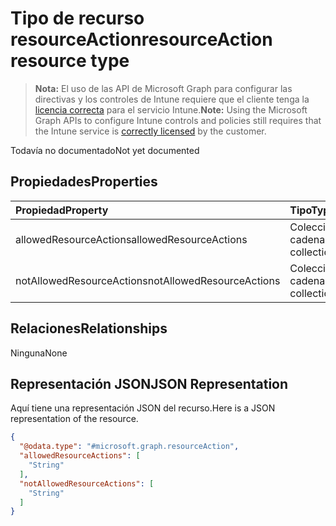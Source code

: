 # <a name="resourceaction-resource-type"></a><span data-ttu-id="bb654-101">Tipo de recurso resourceAction</span><span class="sxs-lookup"><span data-stu-id="bb654-101">resourceAction resource type</span></span>

> <span data-ttu-id="bb654-102">**Nota:** El uso de las API de Microsoft Graph para configurar las directivas y los controles de Intune requiere que el cliente tenga la [licencia correcta](https://go.microsoft.com/fwlink/?linkid=839381) para el servicio Intune.</span><span class="sxs-lookup"><span data-stu-id="bb654-102">**Note:** Using the Microsoft Graph APIs to configure Intune controls and policies still requires that the Intune service is [correctly licensed](https://go.microsoft.com/fwlink/?linkid=839381) by the customer.</span></span>

<span data-ttu-id="bb654-103">Todavía no documentado</span><span class="sxs-lookup"><span data-stu-id="bb654-103">Not yet documented</span></span>
## <a name="properties"></a><span data-ttu-id="bb654-104">Propiedades</span><span class="sxs-lookup"><span data-stu-id="bb654-104">Properties</span></span>
|<span data-ttu-id="bb654-105">Propiedad</span><span class="sxs-lookup"><span data-stu-id="bb654-105">Property</span></span>|<span data-ttu-id="bb654-106">Tipo</span><span class="sxs-lookup"><span data-stu-id="bb654-106">Type</span></span>|<span data-ttu-id="bb654-107">Descripción</span><span class="sxs-lookup"><span data-stu-id="bb654-107">Description</span></span>|
|:---|:---|:---|
|<span data-ttu-id="bb654-108">allowedResourceActions</span><span class="sxs-lookup"><span data-stu-id="bb654-108">allowedResourceActions</span></span>|<span data-ttu-id="bb654-109">Colección de cadenas</span><span class="sxs-lookup"><span data-stu-id="bb654-109">String collection</span></span>|<span data-ttu-id="bb654-110">Acciones permitidas</span><span class="sxs-lookup"><span data-stu-id="bb654-110">Allowed Actions</span></span>|
|<span data-ttu-id="bb654-111">notAllowedResourceActions</span><span class="sxs-lookup"><span data-stu-id="bb654-111">notAllowedResourceActions</span></span>|<span data-ttu-id="bb654-112">Colección de cadenas</span><span class="sxs-lookup"><span data-stu-id="bb654-112">String collection</span></span>|<span data-ttu-id="bb654-113">Acciones no permitidas</span><span class="sxs-lookup"><span data-stu-id="bb654-113">Not Allowed Actions</span></span>|

## <a name="relationships"></a><span data-ttu-id="bb654-114">Relaciones</span><span class="sxs-lookup"><span data-stu-id="bb654-114">Relationships</span></span>
<span data-ttu-id="bb654-115">Ninguna</span><span class="sxs-lookup"><span data-stu-id="bb654-115">None</span></span>
## <a name="json-representation"></a><span data-ttu-id="bb654-116">Representación JSON</span><span class="sxs-lookup"><span data-stu-id="bb654-116">JSON Representation</span></span>
<span data-ttu-id="bb654-117">Aquí tiene una representación JSON del recurso.</span><span class="sxs-lookup"><span data-stu-id="bb654-117">Here is a JSON representation of the resource.</span></span>
<!--{
  "blockType": "resource",
  "@odata.type": "microsoft.graph.resourceAction"
}-->
``` json
{
  "@odata.type": "#microsoft.graph.resourceAction",
  "allowedResourceActions": [
    "String"
  ],
  "notAllowedResourceActions": [
    "String"
  ]
}
```



